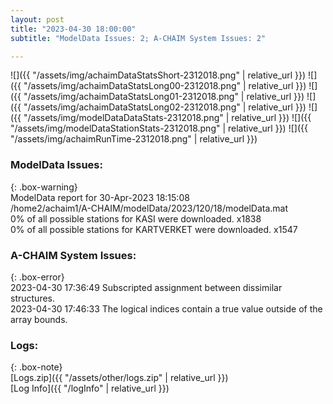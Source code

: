 ```yaml
---
layout: post
title: "2023-04-30 18:00:00"
subtitle: "ModelData Issues: 2; A-CHAIM System Issues: 2"

---
```


![]({{ "/assets/img/achaimDataStatsShort-2312018.png" | relative_url }})
![]({{ "/assets/img/achaimDataStatsLong00-2312018.png" | relative_url }})
![]({{ "/assets/img/achaimDataStatsLong01-2312018.png" | relative_url }})
![]({{ "/assets/img/achaimDataStatsLong02-2312018.png" | relative_url }})
![]({{ "/assets/img/modelDataDataStats-2312018.png" | relative_url }})
![]({{ "/assets/img/modelDataStationStats-2312018.png" | relative_url }})
![]({{ "/assets/img/achaimRunTime-2312018.png" | relative_url }})


### ModelData Issues:  
  
{: .box-warning}  
 ModelData report for 30-Apr-2023 18:15:08   
 /home2/achaim1/A-CHAIM/modelData/2023/120/18/modelData.mat   
 0% of all possible stations for KASI were downloaded. x1838   
 0% of all possible stations for KARTVERKET were downloaded. x1547   
  
### A-CHAIM System Issues:  
  
{: .box-error}  
2023-04-30 17:36:49 Subscripted assignment between dissimilar structures.  
2023-04-30 17:46:33 The logical indices contain a true value outside of the array bounds.  

### Logs:  
  
{: .box-note}  
[Logs.zip]({{ "/assets/other/logs.zip" | relative_url }})  
[Log Info]({{ "/logInfo" | relative_url }})  
